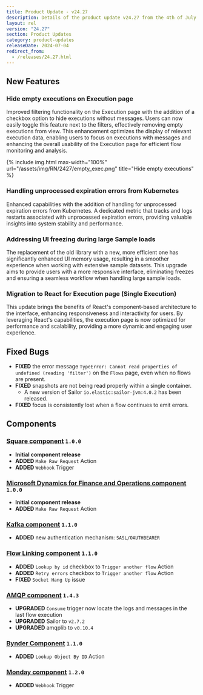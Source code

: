 ```yaml
---
title: Product Update - v24.27
description: Details of the product update v24.27 from the 4th of July 2024.
layout: rel
version: "24.27"
section: Product Updates
category: product-updates
releaseDate: 2024-07-04
redirect_from:
  - /releases/24.27.html
---
```


## New Features
### Hide empty executions on Execution page
Improved filtering functionality on the Execution page with the addition of a checkbox option to hide executions without messages. Users can now easily toggle this feature next to the filters, effectively removing empty executions from view. This enhancement optimizes the display of relevant execution data, enabling users to focus on executions with messages and enhancing the overall usability of the Execution page for efficient flow monitoring and analysis.

{% include img.html max-width="100%" url="/assets/img/RN/2427/empty_exec.png" title="Hide empty executions" %}

### Handling unprocessed expiration errors from Kubernetes
Enhanced capabilities with the addition of handling for unprocessed expiration errors from Kubernetes. A dedicated metric that tracks and logs restarts associated with unprocessed expiration errors, providing valuable insights into system stability and performance. 

### Addressing UI freezing during large Sample loads
The replacement of the old library with a new, more efficient one has significantly enhanced UI memory usage, resulting in a smoother experience when working with extensive sample datasets. This upgrade aims to provide users with a more responsive interface, eliminating freezes and ensuring a seamless workflow when handling large sample loads.

### Migration to React for Execution page (Single Execution)
This update brings the benefits of React's component-based architecture to the interface, enhancing responsiveness and interactivity for users. By leveraging React's capabilities, the execution page is now optimized for performance and scalability, providing a more dynamic and engaging user experience.

## Fixed Bugs
*   **FIXED** the error message `TypeError: Cannot read properties of undefined (reading 'filter')` on the `Flows` page, even when no flows are present.
*   **FIXED** snapshots are not being read properly within a single container.
    *   A new version of Sailor `io.elastic:sailor-jvm:4.0.2` has been released.
*   **FIXED** focus is consistently lost when a flow continues to emit errors.

## Components
### [Square component](/components/square-component/) `1.0.0`
*   **Initial component release**
*   **ADDED** `Make Raw Request` Action
*   **ADDED** `Webhook` Trigger

### [Microsoft Dynamics for Finance and Operations component](/components/microsoft-dynamics-for-finance-and-operations-component/) `1.0.0`
*   **Initial component release**
*   **ADDED** `Make Raw Request` Action

### [Kafka component](/components/kafka/) `1.1.0`
*   **ADDED** new authentication mechanism: `SASL/OAUTHBEARER`

### [Flow Linking component](/components/flow-linking/) `1.1.0`
*   **ADDED** `Lookup by id` checkbox to `Trigger another flow` Action
*   **ADDED** `Retry errors` checkbox to `Trigger another flow` Action
*   **FIXED** `Socket Hang Up` issue

### [AMQP component](/components/amqp/) `1.4.3`
*   **UPGRADED** `Consume` trigger now locate the logs and messages in the last flow execution
*   **UPGRADED** Sailor to `v2.7.2`
*   **UPGRADED** amqplib to `v0.10.4`

### [Bynder Component](/components/bynder/) `1.1.0`
*   **ADDED** `Lookup Object By ID` Action

### [Monday component](/components/monday/) `1.2.0`
*   **ADDED** `Webhook` Trigger